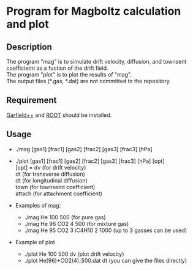Program for Magboltz calculation and plot
====

## Description
The program "mag" is to simulate drift velocity, diffusion, and townsent coefficietnt as a fuction of the drift field.  
The program "plot" is to plot the results of "mag".  
The output files (*.gas, *.dat) are not committed to the repository.

## Requirement
[Garfield++](https://garfieldpp.web.cern.ch/garfieldpp/) and [ROOT](https://root.cern.ch/) should be installed.

## Usage
- ./mag [gas1] [frac1] [gas2] [frac2] [gas3] [frac3] [hPa]  
- ./plot [gas1] [frac1] [gas2] [frac2] [gas3] [frac3] [hPa] [opt]  
        [opt] = dv     (for drift velocity)  
	        dt     (for transverse diffusion)  
		dt     (for longitudinal diffusion)  
		town   (for townsend coefficient)  
		attach (for attachment coefficient)  

- Examples of mag:  
  - ./mag He 100 500 (for pure gas)  
  - ./mag He 96 CO2 4 500 (for mixture gas)
  - ./mag He 95 CO2 3 iC4H10 2 1000 (up to 3 gasses can be used)  
  
- Example of plot  
  - ./plot He 100 500 dv (plot drift velocity)  
  - ./plot He(96)+CO2(4)_500.dat dt (you can give the files directly)
	 
	 

